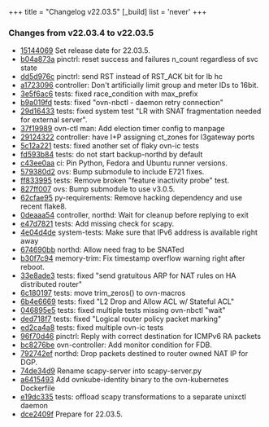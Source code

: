 +++
title = "Changelog v22.03.5"
[_build]
  list = 'never'
+++

### Changes from v22.03.4 to v22.03.5

- [15144069](https://github.com/ovn-org/ovn/commit/15144069080c5807957ba5bbb4248252eb4e6065) Set release date for 22.03.5.
- [b04a873a](https://github.com/ovn-org/ovn/commit/b04a873a8fe6677f837cfbd087d31c702aa082ec) pinctrl: reset success and failures n_count regardless of svc state
- [dd5d976c](https://github.com/ovn-org/ovn/commit/dd5d976c001593c016a28e829ad6f26a4a271589) pinctrl: send RST instead of RST_ACK bit for lb hc
- [a1723096](https://github.com/ovn-org/ovn/commit/a1723096809445b9ddf16fb4f401f46112e424e4) controller: Don't artificially limit group and meter IDs to 16bit.
- [3e5f6ac6](https://github.com/ovn-org/ovn/commit/3e5f6ac668bee720e51fbd51bdb16e1997a16222) tests: fixed race_condition with max_prefix
- [b9a019fd](https://github.com/ovn-org/ovn/commit/b9a019fddd03d87b905e953f577c7421aa223724) tests: fixed "ovn-nbctl - daemon retry connection"
- [29d16433](https://github.com/ovn-org/ovn/commit/29d16433ef726f9987a911a936435295cdfca71b) tests: fixed system test "LR with SNAT fragmentation needed for external server".
- [37f19989](https://github.com/ovn-org/ovn/commit/37f199896db8d24d736ffc63d41c7d9a71879f03) ovn-ctl man: Add election timer config to manpage
- [29124322](https://github.com/ovn-org/ovn/commit/291243221b4d96649f06a596edd89c0a2b5c3afd) controller: have I+P assigning ct_zones for l3gateway ports
- [5c12a221](https://github.com/ovn-org/ovn/commit/5c12a221e3613c945781f85e27e82e8cce3574b6) tests: fixed another set of flaky ovn-ic tests
- [fd593b84](https://github.com/ovn-org/ovn/commit/fd593b844c0fc142cbddefceef92804bbbe9658f) tests: do not start backup-northd by default
- [c43ee0aa](https://github.com/ovn-org/ovn/commit/c43ee0aaab70430d4d15386356a61b8ef8f16cc2) ci: Pin Python, Fedora and Ubuntu runner versions.
- [579380d2](https://github.com/ovn-org/ovn/commit/579380d2f56b49409b1306df6f20d78665076500) ovs: Bump submodule to include E721 fixes.
- [ff833995](https://github.com/ovn-org/ovn/commit/ff833995bb7b78284ddecf96c73dfca0a3443071) tests: Remove broken "feature inactivity probe" test.
- [827ff007](https://github.com/ovn-org/ovn/commit/827ff007a254acb929d06772da42a2bd5c7b2a68) ovs: Bump submodule to use v3.0.5.
- [62cfae95](https://github.com/ovn-org/ovn/commit/62cfae95d1edee4cbc5b356bac054b3976e465db) py-requirements: Remove hacking dependency and use recent flake8.
- [0deaaa54](https://github.com/ovn-org/ovn/commit/0deaaa54f068c51b78e021dfbbf7a0ae37773155) controller, northd: Wait for cleanup before replying to exit
- [e47d7821](https://github.com/ovn-org/ovn/commit/e47d78218339070dbb003dc6e979153370f322ea) tests: Add missing check for scapy.
- [4e04d4de](https://github.com/ovn-org/ovn/commit/4e04d4de9207db963cfe94b4ea89e25beaa67f9e) system-tests: Make sure that IPv6 address is available right away
- [674690bb](https://github.com/ovn-org/ovn/commit/674690bb3533534de3ccb83e758202871aeda9d2) northd: Allow need frag to be SNATed
- [b30f7c94](https://github.com/ovn-org/ovn/commit/b30f7c948c7e3e5e74799d9f17f35ab81dcdb0b1) memory-trim: Fix timestamp overflow warning right after reboot.
- [33e8ade3](https://github.com/ovn-org/ovn/commit/33e8ade327e2a196f89f6b9ba3cf8a286d5ea2de) tests: fixed "send gratuitous ARP for NAT rules on HA distributed router"
- [6c180197](https://github.com/ovn-org/ovn/commit/6c18019749cee68a512c716df478e404f25f21e0) tests: move trim_zeros() to ovn-macros
- [6b4e6669](https://github.com/ovn-org/ovn/commit/6b4e666905315113b8d4d977a5f78590a3a0fa50) tests: fixed "L2 Drop and Allow ACL w/ Stateful ACL"
- [046895e5](https://github.com/ovn-org/ovn/commit/046895e5aaf579b88aaece1940d4b430ea34f16d) tests: fixed multiple tests missing ovn-nbctl "wait"
- [ded718f7](https://github.com/ovn-org/ovn/commit/ded718f706fc2668c1267d11e70af41a5068d23d) tests: fixed "Logical router policy packet marking"
- [ed2ca4a8](https://github.com/ovn-org/ovn/commit/ed2ca4a802c53a098baabed0198bf53577093efb) tests: fixed multiple ovn-ic tests
- [96f70d46](https://github.com/ovn-org/ovn/commit/96f70d46f2b47f2c3119f33fe73316e0164d4016) pinctrl: Reply with correct destination for ICMPv6 RA packets
- [bc8276be](https://github.com/ovn-org/ovn/commit/bc8276be3251e0f98510b06600767c4bbf9cb9f7) ovn-controller: Add monitor condition for FDB.
- [792742ef](https://github.com/ovn-org/ovn/commit/792742efb36cb64013519d7f13dc95da53697aa3) northd: Drop packets destined to router owned NAT IP for DGP.
- [74de34d9](https://github.com/ovn-org/ovn/commit/74de34d9062d8d1cd5600b8f2ae1abde73955968) Rename scapy-server into scapy-server.py
- [a6415493](https://github.com/ovn-org/ovn/commit/a64154932fe70d878250e7f13a4c176715de7fa2) Add ovnkube-identity binary to the ovn-kubernetes Dockerfile
- [e19dc335](https://github.com/ovn-org/ovn/commit/e19dc3352b73b513201543afb7dc5553d8ab47ce) tests: offload scapy transformations to a separate unixctl daemon
- [dce2409f](https://github.com/ovn-org/ovn/commit/dce2409f1161a4cd6ecd8829a7c31b3d42b53526) Prepare for 22.03.5.